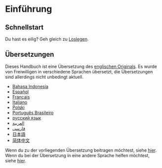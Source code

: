 # Einführung

## Schnellstart

Du hast es eilig? Geh gleich zu [Loslegen](getting-started.md).

## Übersetzungen

Dieses Handbuch ist eine Übersetzung des [englischen Originals](https://docs.ankiweb.net/).
Es wurde von Freiwilligen in verschiedene Sprachen übersetzt, die Übersetzungen sind allerdings
nicht unbedingt aktuell.

- [Bahasa Indonesia](https://apps.ankiweb.net/docs/manual.id.html)
- [Español](https://apps.ankiweb.net/docs/manual.es.html)
- [Français](https://apps.ankiweb.net/docs/manual.fr.html)
- [Italiano](https://web.archive.org/web/20160423223801/http://192.167.9.6/Anki_ITA/Manual_ITA.htm)
- [Polski](https://platynowy.github.io/anki-manual/)
- [Português Brasileiro](https://mizerablebr.github.io/anki-manual/)
- [русский язык](https://alexeygorelov.github.io/anki-manual-ru/)
- [العربية](https://abdnh.github.io/anki-manual/)
- [فارسى](http://ankidroid.ir/anki.pdf)
- [日本語](http://wikiwiki.jp/rage2050/?FrontPage)
- [简体中文](http://www.ankichina.net/manual/anki/)

Wenn du zu der vorliegenden Übersetzung beitragen möchtest, siehe
[hier](https://github.com/RumovZ/anki-manual/).
Wenn du bei der Übersetzung in eine andere Sprache helfen möchtest, siehe
[hier](https://translating.ankiweb.net/anki/manual.html).
